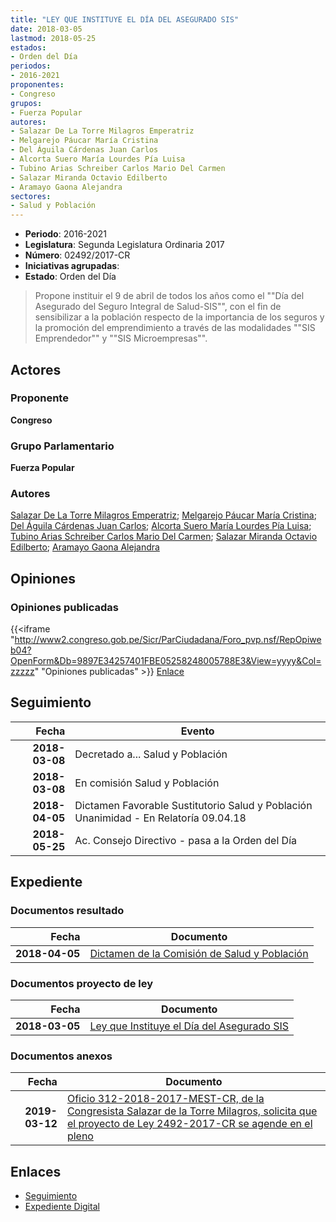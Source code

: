 ```yaml
---
title: "LEY QUE INSTITUYE EL DÍA DEL ASEGURADO SIS"
date: 2018-03-05
lastmod: 2018-05-25
estados:
- Orden del Día
periodos:
- 2016-2021
proponentes:
- Congreso
grupos:
- Fuerza Popular
autores:
- Salazar De La Torre Milagros Emperatriz
- Melgarejo Páucar María Cristina
- Del Águila Cárdenas Juan Carlos
- Alcorta Suero María Lourdes Pía Luisa
- Tubino Arias Schreiber Carlos Mario Del Carmen
- Salazar Miranda Octavio Edilberto
- Aramayo Gaona Alejandra
sectores:
- Salud y Población
---
```

- **Periodo**: 2016-2021
- **Legislatura**: Segunda Legislatura Ordinaria 2017
- **Número**: 02492/2017-CR
- **Iniciativas agrupadas**: 
- **Estado**: Orden del Día

> Propone instituir el 9 de abril de todos los años como el ""Día del Asegurado del Seguro Integral de Salud-SIS"", con el fin de sensibilizar a la población respecto de la importancia de los seguros y la promoción del emprendimiento a través de las modalidades ""SIS Emprendedor"" y ""SIS Microempresas"".


## Actores

### Proponente

**Congreso**

### Grupo Parlamentario

**Fuerza Popular**

### Autores

[Salazar De La Torre Milagros Emperatriz](mailto:mailto:msalazard@congreso.gob.pe); [Melgarejo Páucar María Cristina](mailto:mailto:mmelgarejo@congreso.gob.pe); [Del Águila Cárdenas Juan Carlos](mailto:mailto:jdelaguila@congreso.gob.pe); [Alcorta Suero María Lourdes Pía Luisa](mailto:mailto:lalcorta@congreso.gob.pe); [Tubino Arias Schreiber Carlos Mario Del Carmen](mailto:mailto:ctubino@congreso.gob.pe); [Salazar Miranda Octavio Edilberto](mailto:mailto:osalazar@congreso.gob.pe); [Aramayo Gaona Alejandra](mailto:mailto:maramayo@congreso.gob.pe)

## Opiniones

### Opiniones publicadas

{{<iframe "http://www2.congreso.gob.pe/Sicr/ParCiudadana/Foro_pvp.nsf/RepOpiweb04?OpenForm&Db=9897E34257401FBE05258248005788E3&View=yyyy&Col=zzzzz" "Opiniones publicadas" >}}
[Enlace](http://www2.congreso.gob.pe/Sicr/ParCiudadana/Foro_pvp.nsf/RepOpiweb04?OpenForm&Db=9897E34257401FBE05258248005788E3&View=yyyy&Col=zzzzz)


## Seguimiento

| Fecha | Evento |
|------:|--------|
| **2018-03-08** | Decretado a... Salud y Población |
| **2018-03-08** | En comisión Salud y Población |
| **2018-04-05** | Dictamen Favorable Sustitutorio Salud y Población Unanimidad - En Relatoría 09.04.18 |
| **2018-05-25** | Ac. Consejo Directivo - pasa a la Orden del Día |

## Expediente

### Documentos resultado

| Fecha | Documento |
|------:|-----------|
| **2018-04-05** | [Dictamen de la Comisión de Salud y Población](http://www.leyes.congreso.gob.pe/Documentos/2016_2021/Dictamenes/Proyectos_de_Ley/02492DC21MAY20180405.pdf) |

### Documentos proyecto de ley

| Fecha | Documento |
|------:|-----------|
| **2018-03-05** | [Ley que Instituye el Día del Asegurado SIS](http://www.leyes.congreso.gob.pe/Documentos/2016_2021/Proyectos_de_Ley_y_de_Resoluciones_Legislativas/PL0249220180305..pdf) |

### Documentos anexos

| Fecha | Documento |
|------:|-----------|
| **2019-03-12** | [Oficio 312-2018-2017-MEST-CR, de la Congresista Salazar de la Torre Milagros, solicita que el proyecto de Ley 2492-2017-CR se agende en el pleno](http://www.leyes.congreso.gob.pe/Documentos/2016_2021/Oficios/Congresistas/OFICIO-312-2018-2019-MEST-CR.pdf) |

## Enlaces

- [Seguimiento](http://www2.congreso.gob.pe/Sicr/TraDocEstProc/CLProLey2016.nsf/f7fff46988ca05b1052578e100829cc7/7e9a7fcbedd9d365052582470077b48b?OpenDocument)
- [Expediente Digital](http://www2.congreso.gob.pe/Sicr/TraDocEstProc/CLProLey2016.nsf/f7fff46988ca05b1052578e100829cc7/7e9a7fcbedd9d365052582470077b48b?OpenDocument&Click=05257FB7005EB655.eb71d0cf91d8294e05256cdf006b5706/$Body/0.1C6C)

